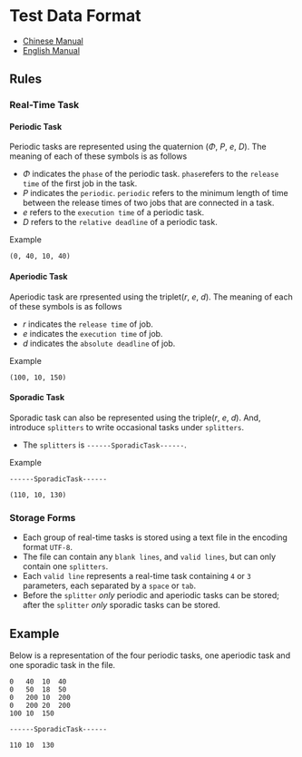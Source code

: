 # Test Data Format

 * [Chinese Manual](https://github.com/1501106169/scheduler/blob/master/docs/dataFormat.md)
 * [English Manual](https://github.com/1501106169/scheduler/blob/master/docs/dataFormat-en.md)

## Rules

### Real-Time Task

#### Periodic Task

Periodic tasks are represented using the quaternion ($\Phi$, $P$, $e$, $D$). The meaning of each of these symbols is as follows

 * $\Phi$ indicates the `phase` of the periodic task. `phase`refers to the `release time` of the first job in the task.
 * $P$ indicates the `periodic`. `periodic` refers to the minimum length of time between the release times of two jobs that are connected in a task.
 * $e$ refers to the `execution time` of a periodic task.
 * $D$ refers to the `relative deadline` of a periodic task. 

Example
```
(0, 40, 10, 40)
```

#### Aperiodic Task

Aperiodic task are rpresented using the triplet($r$, $e$, $d$). The meaning of each of these symbols is as follows

 * $r$ indicates the `release time` of job. 
 * $e$ indicates the `execution time` of job. 
 * $d$ indicates the `absolute deadline` of job. 

Example
```
(100, 10, 150)
```

#### Sporadic Task

Sporadic task can also be represented using the triple($r$, $e$, $d$). And, introduce `splitters` to write occasional tasks under `splitters`.

 * The `splitters` is `------SporadicTask------`.

Example
```
------SporadicTask------

(110, 10, 130)
```

### Storage Forms

 * Each group of real-time tasks is stored using a text file in the encoding format `UTF-8`.
 * The file can contain any `blank lines`, and `valid lines`, but can only contain one `splitters`.
 * Each `valid line` represents a real-time task containing `4` or `3` parameters, each separated by a `space` or `tab`.
 * Before the `splitter` *only* periodic and aperiodic tasks can be stored; after the `splitter` *only* sporadic tasks can be stored.

## Example

Below is a representation of the four periodic tasks, one aperiodic task and one sporadic task in the file.

```
0   40  10  40
0   50  18  50
0   200 10  200
0   200 20  200
100 10  150

------SporadicTask------

110 10  130

```

